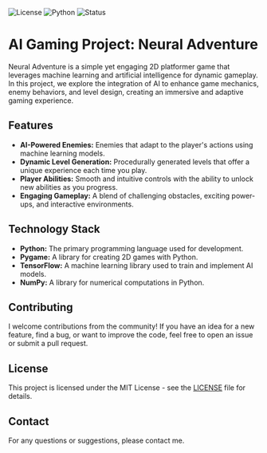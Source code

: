 ![License](https://img.shields.io/badge/license-MIT-blue.svg) ![Python](https://img.shields.io/badge/python-3.8%2B-blue) ![Status](https://img.shields.io/badge/status-ideation-orange)

# AI Gaming Project: Neural Adventure

Neural Adventure is a simple yet engaging 2D platformer game that leverages machine learning and artificial intelligence for dynamic gameplay. In this project, we explore the integration of AI to enhance game mechanics, enemy behaviors, and level design, creating an immersive and adaptive gaming experience.

## Features

- **AI-Powered Enemies:** Enemies that adapt to the player's actions using machine learning models.
- **Dynamic Level Generation:** Procedurally generated levels that offer a unique experience each time you play.
- **Player Abilities:** Smooth and intuitive controls with the ability to unlock new abilities as you progress.
- **Engaging Gameplay:** A blend of challenging obstacles, exciting power-ups, and interactive environments.

## Technology Stack

- **Python:** The primary programming language used for development.
- **Pygame:** A library for creating 2D games with Python.
- **TensorFlow:** A machine learning library used to train and implement AI models.
- **NumPy:** A library for numerical computations in Python.

<!-- ## Getting Started

To get started with the project, follow these steps:

1. Clone the repository:

```bash
git clone https://github.com/yourusername/AI-Gaming-Project.git
cd AI-Gaming-Project
```

2. Install the required dependencies:

```bash
pip install pygame tensorflow numpy
```

3. Run the game:

```bash
python main.py
``` -->

## Contributing

I welcome contributions from the community! If you have an idea for a new feature, find a bug, or want to improve the code, feel free to open an issue or submit a pull request.

## License

This project is licensed under the MIT License - see the [LICENSE](LICENSE) file for details.

## Contact

For any questions or suggestions, please contact me.